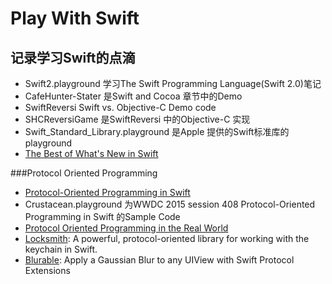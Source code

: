 # Play With Swift
## 记录学习Swift的点滴

* Swift2.playground 学习The Swift Programming Language(Swift 2.0)笔记
* CafeHunter-Stater 是Swift and Cocoa 章节中的Demo
* SwiftReversi Swift vs. Objective-C Demo code
* SHCReversiGame 是SwiftReversi 中的Objective-C 实现
* Swift_Standard_Library.playground 是Apple 提供的Swift标准库的playground
* [The Best of What's New in Swift](https://www.mikeash.com/pyblog/friday-qa-2015-06-19-the-best-of-whats-new-in-swift.html)

###Protocol Oriented Programming
* [Protocol-Oriented Programming in Swift](https://developer.apple.com/videos/wwdc/2015/?id=408)
* Crustacean.playground 为WWDC 2015 session 408 Protocol-Oriented Programming in Swift 的Sample Code
* [Protocol Oriented Programming in the Real World](http://matthewpalmer.net/blog/2015/08/30/protocol-oriented-programming-in-the-real-world/)
* [Locksmith](https://github.com/matthewpalmer/Locksmith): A powerful, protocol-oriented library for working with the keychain in Swift.
* [Blurable](https://github.com/FlexMonkey/Blurable): Apply a Gaussian Blur to any UIView with Swift Protocol Extensions
